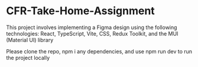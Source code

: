 # CFR-Take-Home-Assignment
This project involves implementing a Figma design using the following technologies: React, TypeScript, Vite, CSS, Redux Toolkit, and the MUI (Material UI) library

Please clone the repo, npm i any dependencies, and use npm run dev to run the project locally
